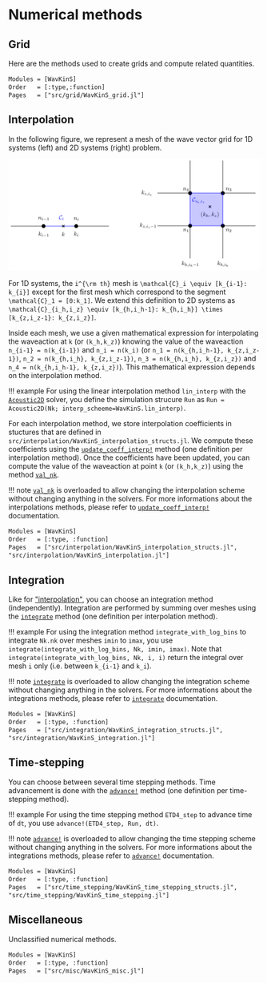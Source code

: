 # Numerical methods

## Grid

Here are the methods used to create grids and compute related quantities.

```@autodocs
Modules = [WavKinS]
Order   = [:type,:function]
Pages   = ["src/grid/WavKinS_grid.jl"]
```

## Interpolation 

In the following figure, we represent a mesh of the wave vector grid for 1D systems (left) and 2D systems (right) problem.

![](assets/interpolation.png)

For 1D systems, the ``i^{\rm th}`` mesh is ``\mathcal{C}_i \equiv [k_{i-1}: k_{i}]`` except for the first mesh which correspond to the segment ``\mathcal{C}_1 = [0:k_1]``. We extend this definition to 2D systems as ``\mathcal{C}_{i_h,i_z} \equiv [k_{h,i_h-1}: k_{h,i_h}] \times [k_{z,i_z-1}: k_{z,i_z}]``.

Inside each mesh, we use a given mathematical expression for interpolating the waveaction at ``k`` (or ``(k_h,k_z)``) knowing the value of the waveaction ``n_{i-1} = n(k_{i-1})`` and ``n_i = n(k_i)`` (or ``n_1 = n(k_{h,i_h-1}, k_{z,i_z-1})``, ``n_2 = n(k_{h,i_h}, k_{z,i_z-1})``, ``n_3 = n(k_{h,i_h}, k_{z,i_z})`` and ``n_4 = n(k_{h,i_h-1}, k_{z,i_z})``). This mathematical expression depends on the interpolation method.

!!! example 
    For using the linear interpolation method `lin_interp` with the [`Acoustic2D`](@ref) solver, you define the simulation strucure `Run` as `Run = Acoustic2D(Nk; interp_scheeme=WavKinS.lin_interp)`.

For each interpolation method, we store interpolation coefficients in stuctures that are defined in `src/interpolation/WavKinS_interpolation_structs.jl`. We compute these coefficients using the [`update_coeff_interp!`](@ref) method (one definition per interpolation method). Once the coefficients have been updated, you can compute the value of the waveaction at point ``k`` (or ``(k_h,k_z)``) using the method [`val_nk`](@ref). 

!!! note
    [`val_nk`](@ref) is overloaded to allow changing the interpolation scheme without changing anything in the solvers. For more informations about the interpolations methods, please refer to [`update_coeff_interp!`](@ref) documentation.

```@autodocs
Modules = [WavKinS]
Order   = [:type, :function]
Pages   = ["src/interpolation/WavKinS_interpolation_structs.jl", "src/interpolation/WavKinS_interpolation.jl"]
```

## Integration

Like for ["interpolation"](@ref "Interpolation"), you can choose an integration method (independently). Integration are performed by summing over meshes using the [`integrate`](@ref) method (one definition per interpolation method).  

!!! example 
    For using the integration method `integrate_with_log_bins` to integrate `Nk.nk` over meshes `imin` to `imax`, you use `integrate(integrate_with_log_bins, Nk, imin, imax)`. Note that `integrate(integrate_with_log_bins, Nk, i, i)` return the integral over mesh `i` only (i.e. between ``k_{i-1}`` and ``k_i``).

!!! note
    [`integrate`](@ref) is overloaded to allow changing the integration scheme without changing anything in the solvers. For more informations about the integrations methods, please refer to [`integrate`](@ref) documentation.

```@autodocs
Modules = [WavKinS]
Order   = [:type, :function]
Pages   = ["src/integration/WavKinS_integration_structs.jl", "src/integration/WavKinS_integration.jl"]
```

## Time-stepping

You can choose between several time stepping methods. Time advancement is done with the [`advance!`](@ref) method (one definition per time-stepping method).  

!!! example 
    For using the time stepping method `ETD4_step` to advance time of `dt`, you use `advance!(ETD4_step, Run, dt)`. 

!!! note
    [`advance!`](@ref) is overloaded to allow changing the time stepping scheme without changing anything in the solvers. For more informations about the integrations methods, please refer to [`advance!`](@ref) documentation.

```@autodocs
Modules = [WavKinS]
Order   = [:type, :function]
Pages   = ["src/time_stepping/WavKinS_time_stepping_structs.jl", "src/time_stepping/WavKinS_time_stepping.jl"]
```

## Miscellaneous

Unclassified numerical methods.

```@autodocs
Modules = [WavKinS]
Order   = [:type, :function]
Pages   = ["src/misc/WavKinS_misc.jl"]
```